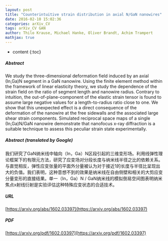 ```yaml
---
layout: post
title: "Counterintuitive strain distribution in axial N/GaN nanowires"
date: 2016-02-10 15:02:36
categories: arXiv_CV
tags: arXiv_CV GAN
author: Thilo Krause, Michael Hanke, Oliver Brandt, Achim Trampert
mathjax: true
---
```


* content
{:toc}

##### Abstract
We study the three-dimensional deformation field induced by an axial (In,Ga)N segment in a GaN nanowire. Using the finite element method within the framework of linear elasticity theory, we study the dependence of the strain field on the ratio of segment length and nanowire radius. Contrary to intuition, the out-of-plane-component of the elastic strain tensor is found to assume large negative values for a length-to-radius ratio close to one. We show that this unexpected effect is a direct consequence of the deformation of the nanowire at the free sidewalls and the associated large shear strain components. Simulated reciprocal space maps of a single (In,Ga)N/GaN nanowire demonstrate that nanofocus x-ray diffraction is a suitable technique to assess this peculiar strain state experimentally.

##### Abstract (translated by Google)
我们研究了GaN纳米线中轴向（In，Ga）N区段引起的三维变形场。利用线弹性理论框架下的有限元方法，研究了应变场对分段长度与纳米线半径之比的依赖关系。与直觉相反，弹性应变张量的平面外分量被认为对于接近1的长度与半径比呈现出大的负值。我们表明，这种意想不到的效果是纳米线在自由侧壁和相关的大剪应变分量变形的直接结果。单一（In，Ga）N / GaN纳米线的模拟倒易空间图表明纳米焦点x射线衍射是实验评估这种特殊应变状态的合适技术。

##### URL
[https://arxiv.org/abs/1602.03397](https://arxiv.org/abs/1602.03397)

##### PDF
[https://arxiv.org/pdf/1602.03397](https://arxiv.org/pdf/1602.03397)

